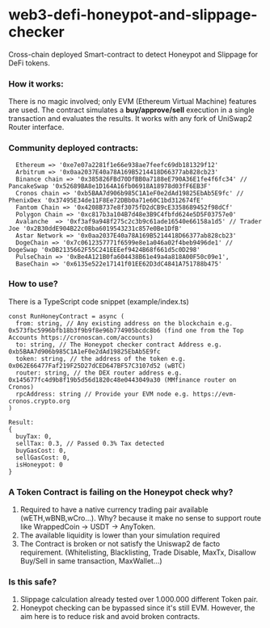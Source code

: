 # web3-defi-honeypot-and-slippage-checker

Cross-chain deployed Smart-contract to detect Honeypot and Slippage for DeFi tokens.

### How it works:

There is no magic involved; only EVM (Ethereum Virtual Machine) features are used.
The contract simulates a **buy/approve/sell** execution in a single transaction and evaluates the results. It works with any fork of UniSwap2 Router interface.

### Community deployed contracts:

```
  Ethereum => '0xe7e07a2281f1e66e938ae7feefc69db181329f12'
  Arbitrum => '0x0aa2037E40a78A169B5214418D66377ab828cb23'
  Binance chain => '0x385826FBd70DfBB0a7188eE790A36E1fe4f6fc34' // PancakeSwap '0x52689BA8e1D164A16fb06918A18978d03fF6EB3F'
  Cronos chain => '0xb5BAA7d906b985C1A1eF0e2dAd19825EbAb5E9fc' // PhenixDex '0x37495E34de11F8Ee72DBb0a71e60C1bd312674fE'
  Fantom Chain => '0x4208B737e8f3075fD2dCB9cE3358689452f98dCf'
  Polygon Chain => '0xc817b3a104B7d48e3B9C4fbfd624e5D5F03757e0'
  Avalanche  => '0xf3af9a948f275c2c3b9c61ade16540e66158a1d5' // Trader Joe '0x2B30ddE904B22c0Bba6019543231c857e0Be1DfB'
  Astar Network => '0x0aa2037E40a78A169B5214418D66377ab828cb23'
  DogeChain => '0x7c0612357771f6599e8e1a046a02f4beb9496de1' // DogeSwap '0xDB2135662F55C241EEEef9424B68f661d5c0D298'
  PulseChain => '0xBe4A121B0fa604438B61e49a4a818A00F50c09e1',
  BaseChain => '0x6135e522e17141f01EE62D3dC4841A751788b475'
```

### How to use?

There is a TypeScript code snippet (example/index.ts)

```
const RunHoneyContract = async (
  from: string, // Any existing address on the blockchain e.g. 0x573fbc5996bfb18b3f9b9f8e96b774905bcdc8b6 (find one from the Top Accounts https://cronoscan.com/accounts)
  to: string, // The Honeypot checker contract Address e.g. 0xb5BAA7d906b985C1A1eF0e2dAd19825EbAb5E9fc
  token: string, // the address of the token e.g. 0x062E66477Faf219F25D27dCED647BF57C3107d52 (wBTC)
  router: string, // the DEX router address e.g.  0x145677fc4d9b8f19b5d56d1820c48e0443049a30 (MMfinance router on Cronos)
  rpcAddress: string // Provide your EVM node e.g. https://evm-cronos.crypto.org
)

Result:
{
  buyTax: 0,
  sellTax: 0.3, // Passed 0.3% Tax detected
  buyGasCost: 0,
  sellGasCost: 0,
  isHoneypot: 0
}
```

### A Token Contract is failing on the Honeypot check why?

1. Required to have a native currency trading pair available (wETH,wBNB,wCro...). Why? because it make no sense to support route like WrappedCoin -> USDT -> AnyToken.
2. The available liquidity is lower than your simulation required
3. The Contract is broken or not satisfy the Uniswap2 de facto requirement. (Whitelisting, Blacklisting, Trade Disable, MaxTx, Disallow Buy/Sell in same transaction, MaxWallet...)

### Is this safe?

1. Slippage calculation already tested over 1.000.000 different Token pair.
2. Honeypot checking can be bypassed since it's still EVM. However, the aim here is to reduce risk and avoid broken contracts.
